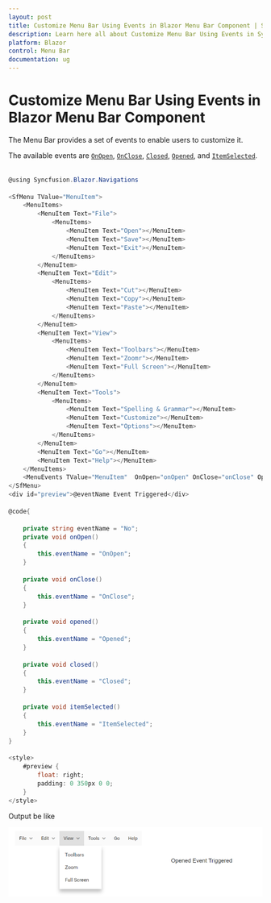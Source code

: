 ```yaml
---
layout: post
title: Customize Menu Bar Using Events in Blazor Menu Bar Component | Syncfusion
description: Learn here all about Customize Menu Bar Using Events in Syncfusion Blazor Menu Bar component and more.
platform: Blazor
control: Menu Bar 
documentation: ug
---
```


# Customize Menu Bar Using Events in Blazor Menu Bar Component

The Menu Bar provides a set of events to enable users to customize it.

The available events are [`OnOpen`](https://help.syncfusion.com/cr/blazor/Syncfusion.Blazor~Syncfusion.Blazor.Navigations.ContextMenuEvents~OnOpen.html), [`OnClose`](https://help.syncfusion.com/cr/blazor/Syncfusion.Blazor~Syncfusion.Blazor.Navigations.ContextMenuEvents~OnClose.html), [`Closed`](https://help.syncfusion.com/cr/blazor/Syncfusion.Blazor~Syncfusion.Blazor.Navigations.ContextMenuEvents~Closed.html), [`Opened`](https://help.syncfusion.com/cr/blazor/Syncfusion.Blazor~Syncfusion.Blazor.Navigations.ContextMenuEvents~Opened.html), and [`ItemSelected`](https://help.syncfusion.com/cr/blazor/Syncfusion.Blazor~Syncfusion.Blazor.Navigations.ContextMenuEvents~ItemSelected.html).

```csharp

@using Syncfusion.Blazor.Navigations

<SfMenu TValue="MenuItem">
    <MenuItems>
        <MenuItem Text="File">
            <MenuItems>
                <MenuItem Text="Open"></MenuItem>
                <MenuItem Text="Save"></MenuItem>
                <MenuItem Text="Exit"></MenuItem>
            </MenuItems>
        </MenuItem>
        <MenuItem Text="Edit">
            <MenuItems>
                <MenuItem Text="Cut"></MenuItem>
                <MenuItem Text="Copy"></MenuItem>
                <MenuItem Text="Paste"></MenuItem>
            </MenuItems>
        </MenuItem>
        <MenuItem Text="View">
            <MenuItems>
                <MenuItem Text="Toolbars"></MenuItem>
                <MenuItem Text="Zoomr"></MenuItem>
                <MenuItem Text="Full Screen"></MenuItem>
            </MenuItems>
        </MenuItem>
        <MenuItem Text="Tools">
            <MenuItems>
                <MenuItem Text="Spelling & Grammar"></MenuItem>
                <MenuItem Text="Customize"></MenuItem>
                <MenuItem Text="Options"></MenuItem>
            </MenuItems>
        </MenuItem>
        <MenuItem Text="Go"></MenuItem>
        <MenuItem Text="Help"></MenuItem>
    </MenuItems>
    <MenuEvents TValue="MenuItem"  OnOpen="onOpen" OnClose="onClose" Opened="opened" Closed="closed" ItemSelected="itemSelected"></MenuEvents>
</SfMenu>
<div id="preview">@eventName Event Triggered</div>

@code{

    private string eventName = "No";
    private void onOpen()
    {
        this.eventName = "OnOpen";
    }

    private void onClose()
    {
        this.eventName = "OnClose";
    }

    private void opened()
    {
        this.eventName = "Opened";
    }

    private void closed()
    {
        this.eventName = "Closed";
    }

    private void itemSelected()
    {
        this.eventName = "ItemSelected";
    }
}

<style>
    #preview {
        float: right;
        padding: 0 350px 0 0;
    }
</style>

```

Output be like

![Menu Sample](./../images/menu-events.png)